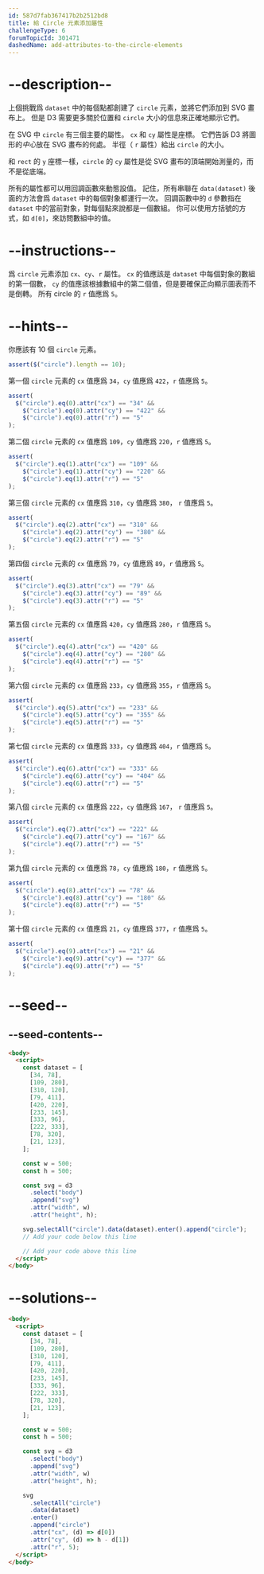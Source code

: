 ```yaml
---
id: 587d7fab367417b2b2512bd8
title: 給 Circle 元素添加屬性
challengeType: 6
forumTopicId: 301471
dashedName: add-attributes-to-the-circle-elements
---
```


# --description--

上個挑戰爲 `dataset` 中的每個點都創建了 `circle` 元素，並將它們添加到 SVG 畫布上。 但是 D3 需要更多關於位置和 `circle` 大小的信息來正確地顯示它們。

在 SVG 中 `circle` 有三個主要的屬性。 `cx` 和 `cy` 屬性是座標。 它們告訴 D3 將圖形的*中心*放在 SVG 畫布的何處。 半徑（ `r` 屬性）給出 `circle` 的大小。

和 `rect` 的 `y` 座標一樣，`circle` 的 `cy` 屬性是從 SVG 畫布的頂端開始測量的，而不是從底端。

所有的屬性都可以用回調函數來動態設值。 記住，所有串聯在 `data(dataset)` 後面的方法會爲 `dataset` 中的每個對象都運行一次。 回調函數中的 `d` 參數指在 `dataset` 中的當前對象，對每個點來說都是一個數組。 你可以使用方括號的方式，如 `d[0]`，來訪問數組中的值。

# --instructions--

爲 `circle` 元素添加 `cx`、`cy`、`r` 屬性。 `cx` 的值應該是 `dataset` 中每個對象的數組的第一個數， `cy` 的值應該根據數組中的第二個值，但是要確保正向顯示圖表而不是倒轉。 所有 circle 的 `r` 值應爲 `5`。

# --hints--

你應該有 10 個 `circle` 元素。

```js
assert($("circle").length == 10);
```

第一個 `circle` 元素的 `cx` 值應爲 `34`，`cy` 值應爲 `422`，`r` 值應爲 `5`。

```js
assert(
  $("circle").eq(0).attr("cx") == "34" &&
    $("circle").eq(0).attr("cy") == "422" &&
    $("circle").eq(0).attr("r") == "5"
);
```

第二個 `circle` 元素的 `cx` 值應爲 `109`，`cy` 值應爲 `220`，`r` 值應爲 `5`。

```js
assert(
  $("circle").eq(1).attr("cx") == "109" &&
    $("circle").eq(1).attr("cy") == "220" &&
    $("circle").eq(1).attr("r") == "5"
);
```

第三個 `circle` 元素的 `cx` 值應爲 `310`，`cy` 值應爲 `380`， `r` 值應爲 `5`。

```js
assert(
  $("circle").eq(2).attr("cx") == "310" &&
    $("circle").eq(2).attr("cy") == "380" &&
    $("circle").eq(2).attr("r") == "5"
);
```

第四個 `circle` 元素的 `cx` 值應爲 `79`，`cy` 值應爲 `89`，`r` 值應爲 `5`。

```js
assert(
  $("circle").eq(3).attr("cx") == "79" &&
    $("circle").eq(3).attr("cy") == "89" &&
    $("circle").eq(3).attr("r") == "5"
);
```

第五個 `circle` 元素的 `cx` 值應爲 `420`，`cy` 值應爲 `280`，`r` 值應爲 `5`。

```js
assert(
  $("circle").eq(4).attr("cx") == "420" &&
    $("circle").eq(4).attr("cy") == "280" &&
    $("circle").eq(4).attr("r") == "5"
);
```

第六個 `circle` 元素的 `cx` 值應爲 `233`，`cy` 值應爲 `355`，`r` 值應爲 `5`。

```js
assert(
  $("circle").eq(5).attr("cx") == "233" &&
    $("circle").eq(5).attr("cy") == "355" &&
    $("circle").eq(5).attr("r") == "5"
);
```

第七個 `circle` 元素的 `cx` 值應爲 `333`，`cy` 值應爲 `404`，`r` 值應爲 `5`。

```js
assert(
  $("circle").eq(6).attr("cx") == "333" &&
    $("circle").eq(6).attr("cy") == "404" &&
    $("circle").eq(6).attr("r") == "5"
);
```

第八個 `circle` 元素的 `cx` 值應爲 `222`，`cy` 值應爲 `167`， `r` 值應爲 `5`。

```js
assert(
  $("circle").eq(7).attr("cx") == "222" &&
    $("circle").eq(7).attr("cy") == "167" &&
    $("circle").eq(7).attr("r") == "5"
);
```

第九個 `circle` 元素的 `cx` 值應爲 `78`，`cy` 值應爲 `180`，`r` 值應爲 `5`。

```js
assert(
  $("circle").eq(8).attr("cx") == "78" &&
    $("circle").eq(8).attr("cy") == "180" &&
    $("circle").eq(8).attr("r") == "5"
);
```

第十個 `circle` 元素的 `cx` 值應爲 `21`，`cy` 值應爲 `377`，`r` 值應爲 `5`。

```js
assert(
  $("circle").eq(9).attr("cx") == "21" &&
    $("circle").eq(9).attr("cy") == "377" &&
    $("circle").eq(9).attr("r") == "5"
);
```

# --seed--

## --seed-contents--

```html
<body>
  <script>
    const dataset = [
      [34, 78],
      [109, 280],
      [310, 120],
      [79, 411],
      [420, 220],
      [233, 145],
      [333, 96],
      [222, 333],
      [78, 320],
      [21, 123],
    ];

    const w = 500;
    const h = 500;

    const svg = d3
      .select("body")
      .append("svg")
      .attr("width", w)
      .attr("height", h);

    svg.selectAll("circle").data(dataset).enter().append("circle");
    // Add your code below this line

    // Add your code above this line
  </script>
</body>
```

# --solutions--

```html
<body>
  <script>
    const dataset = [
      [34, 78],
      [109, 280],
      [310, 120],
      [79, 411],
      [420, 220],
      [233, 145],
      [333, 96],
      [222, 333],
      [78, 320],
      [21, 123],
    ];

    const w = 500;
    const h = 500;

    const svg = d3
      .select("body")
      .append("svg")
      .attr("width", w)
      .attr("height", h);

    svg
      .selectAll("circle")
      .data(dataset)
      .enter()
      .append("circle")
      .attr("cx", (d) => d[0])
      .attr("cy", (d) => h - d[1])
      .attr("r", 5);
  </script>
</body>
```
